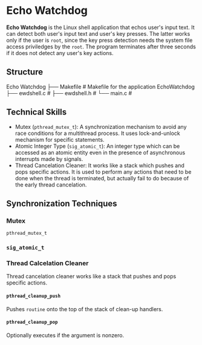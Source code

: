 # Echo Watchdog
**Echo Watchdog** is the Linux shell application that echos user's input text.
It can detect both user's input text and user's key presses.
The latter works only if the user is `root`, since the key press detection needs the system file access priviledges by the `root`.
The program terminates after three seconds if it does not detect any user's key actions.

## Structure
Echo Watchdog
├── Makefile             # Makefile for the application EchoWatchdog 
├── ewdshell.c           # 
├── ewdshell.h           #
└── main.c               # 

## Technical Skills
* Mutex (`pthread_mutex_t`): A synchronization mechanism to avoid any race conditions for a multithread process. It uses lock-and-unlock mechanism for specific statements.
* Atomic Integer Type (`sig_atomic_t`): An integer type which can be accessed as an atomic entity even in the presence of asynchronous interrupts made by signals.
* Thread Cancelation Cleaner: It works like a stack which pushes and pops specific actions. It is used to perform any actions that need to be done when the thread is terminated, but actually fail to do because of the early thread cancelation.

## Synchronization Techniques
### Mutex
`pthread_mutex_t`

### `sig_atomic_t`

### Thread Calcelation Cleaner
Thread cancelation cleaner works like a stack that pushes and pops specific actions.
#### `pthread_cleanup_push`
Pushes `routine` onto the top of the stack of clean-up handlers.

#### `pthread_cleanup_pop`
Optionally executes if the argument is nonzero.

